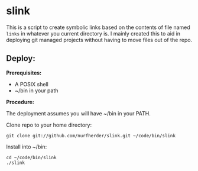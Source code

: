 slink
=====

This is a script to create symbolic links based on the contents of file named `links` in whatever you current directory is. I mainly created this to aid in deploying git managed projects without having to move files out of the repo.

Deploy:
-------

**Prerequisites:**

 * A POSIX shell
 * ~/bin in your path

**Procedure:**

The deployment assumes you will have ~/bin in your PATH.

Clone repo to your home directory:

    git clone git://github.com/nurfherder/slink.git ~/code/bin/slink

Install into ~/bin:

    cd ~/code/bin/slink
    ./slink
